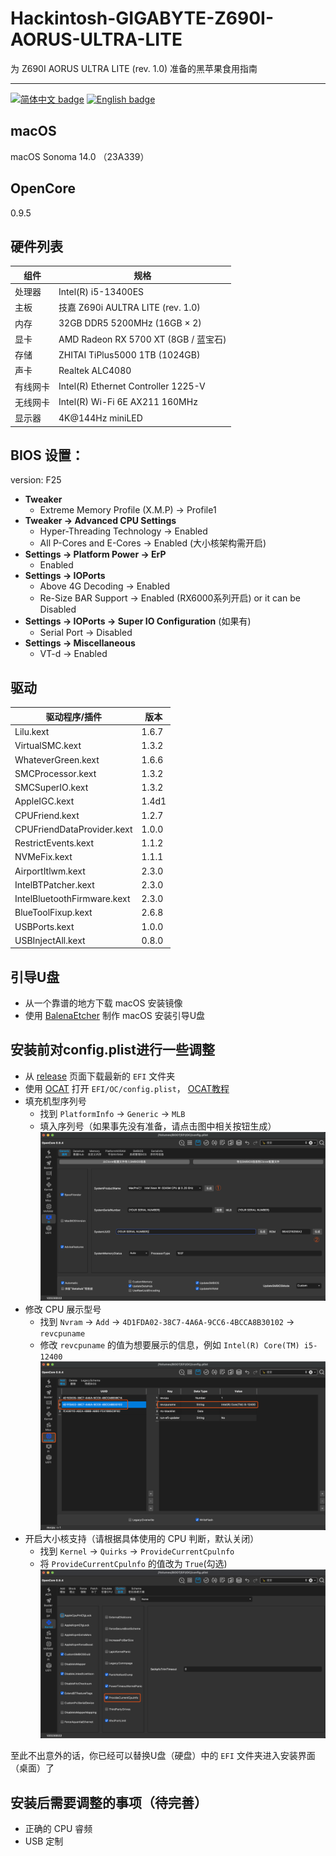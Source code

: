 
# Hackintosh-GIGABYTE-Z690I-AORUS-ULTRA-LITE

为 Z690I AORUS ULTRA LITE (rev. 1.0) 准备的黑苹果食用指南

-----

[![简体中文 badge](https://img.shields.io/badge/%E7%AE%80%E4%BD%93%E4%B8%AD%E6%96%87-Simplified%20Chinese-blue)](./README.md)
[![English badge](https://img.shields.io/badge/%E8%8B%B1%E6%96%87-English-blue)](./README-US.md)

## macOS

macOS Sonoma 14.0 （23A339） 

## OpenCore

0.9.5

## 硬件列表

| 组件         | 规格                                    |
|--------------|-----------------------------------------|
| 处理器       | Intel(R) i5-13400ES                      |
| 主板         | 技嘉 Z690i AULTRA LITE (rev. 1.0)       |
| 内存         | 32GB DDR5 5200MHz (16GB × 2)            |
| 显卡         | AMD Radeon RX 5700 XT (8GB / 蓝宝石)     |
| 存储         | ZHITAI TiPlus5000 1TB (1024GB)           |
| 声卡         | Realtek ALC4080                         |
| 有线网卡     | Intel(R) Ethernet Controller 1225-V |
| 无线网卡     | Intel(R) Wi-Fi 6E AX211 160MHz          |
| 显示器       | 4K@144Hz miniLED                        |

## BIOS 设置：
version: F25

- **Tweaker**
    - Extreme Memory Profile (X.M.P) → Profile1
- **Tweaker → Advanced CPU Settings**
    - Hyper-Threading Technology → Enabled
    - All P-Cores and E-Cores → Enabled (大小核架构需开启)
- **Settings → Platform Power → ErP**
    - Enabled 
- **Settings → IOPorts**
    - Above 4G Decoding → Enabled
    - Re-Size BAR Support → Enabled (RX6000系列开启) or it can be Disabled
- **Settings → IOPorts → Super IO Configuration** (如果有)
    - Serial Port → Disabled
- **Settings → Miscellaneous**
    - VT-d → Enabled

## 驱动

| 驱动程序/插件             | 版本     | 
|--------------------------|----------|
| Lilu.kext                | 1.6.7    | 
| VirtualSMC.kext          | 1.3.2    | 
| WhateverGreen.kext       | 1.6.6    | 
| SMCProcessor.kext        | 1.3.2    | 
| SMCSuperIO.kext          | 1.3.2    | 
| AppleIGC.kext            | 1.4d1    |
| CPUFriend.kext           | 1.2.7    | 
| CPUFriendDataProvider.kext| 1.0.0    |
| RestrictEvents.kext      | 1.1.2    |
| NVMeFix.kext             | 1.1.1    | 
| AirportItlwm.kext        | 2.3.0   | 
| IntelBTPatcher.kext      | 2.3.0   | 
| IntelBluetoothFirmware.kext| 2.3.0 | 
| BlueToolFixup.kext       | 2.6.8   | 
| USBPorts.kext            | 1.0.0   | 
| USBInjectAll.kext        | 0.8.0    | 


## 引导U盘

- 从一个靠谱的地方下载 macOS 安装镜像 
- 使用 [BalenaEtcher](https://www.balena.io/etcher/) 制作 macOS 安装引导U盘  


## 安装前对config.plist进行一些调整

- 从 [release](https://github.com/Umenezumi/Hackintosh-GIGABYTE-Z690I-AORUS-ULTRA-LITE/releases) 页面下载最新的 `EFI` 文件夹  
- 使用 [OCAT](https://github.com/ic005k/OCAuxiliaryTools) 打开 `EFI/OC/config.plist`， [OCAT教程](https://github.com/5T33Z0/OC-Little-Translated/blob/main/D_Updating_OpenCore/README.md)  
- 填充机型序列号
    - 找到 `PlatformInfo` → `Generic` → `MLB` 
    - 填入序列号（如果事先没有准备，请点击图中相关按钮生成）
    ![replace_mlb](./image/replace_slb.png)
- 修改 CPU 展示型号
    - 找到 `Nvram` → `Add` → `4D1FDA02-38C7-4A6A-9CC6-4BCCA8B30102` → `revcpuname`  
    - 修改 `revcpuname` 的值为想要展示的信息，例如 `Intel(R) Core(TM) i5-12400`  
        ![replace_cpu_sku](/image/replace_cpu_sku.png)
- 开启大小核支持（请根据具体使用的 CPU 判断，默认关闭）
    - 找到 `Kernel` → `Quirks` → `ProvideCurrentCpulnfo` 
    - 将 `ProvideCurrentCpulnfo` 的值改为 `True`(勾选)
    ![enable_provide_cpu](./image/enable_provide_cpu.png)


至此不出意外的话，你已经可以替换U盘（硬盘）中的 `EFI` 文件夹进入安装界面（桌面）了

## 安装后需要调整的事项（待完善）
- 正确的 CPU 睿频
- USB 定制
